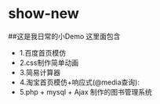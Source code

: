 # show-new

##这是我日常的小Demo
这里面包含
* 1.百度首页模仿
* 2.css制作简单动画
* 3.简易计算器
* 4.淘宝首页模仿+响应式(@media查询):
* 5.php + mysql + Ajax 制作的图书管理系统
